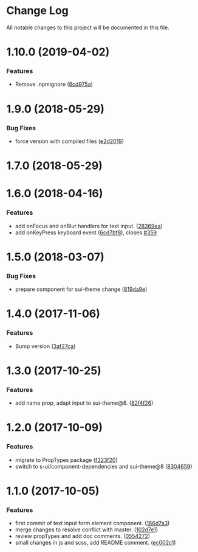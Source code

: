 # Change Log

All notable changes to this project will be documented in this file.

<a name="1.10.0"></a>
# 1.10.0 (2019-04-02)


### Features

* Remove .npmignore ([6cd975a](https://github.com/SUI-Components/schibsted-spain-components/commit/6cd975a))



<a name="1.9.0"></a>
# 1.9.0 (2018-05-29)


### Bug Fixes

* force version with compiled files ([e2d2019](https://github.com/SUI-Components/schibsted-spain-components/commit/e2d2019))



<a name="1.7.0"></a>
# 1.7.0 (2018-05-29)



<a name="1.6.0"></a>
# 1.6.0 (2018-04-16)


### Features

* add onFocus and onBlur handlers for text input. ([28369ea](https://github.com/SUI-Components/schibsted-spain-components/commit/28369ea))
* add onKeyPress keyboard event ([6cd7bf8](https://github.com/SUI-Components/schibsted-spain-components/commit/6cd7bf8)), closes [#359](https://github.com/SUI-Components/schibsted-spain-components/issues/359)



<a name="1.5.0"></a>
# 1.5.0 (2018-03-07)


### Bug Fixes

* prepare component for sui-theme change ([819da9e](https://github.com/SUI-Components/schibsted-spain-components/commit/819da9e))



<a name="1.4.0"></a>
# 1.4.0 (2017-11-06)


### Features

* Bump version ([3af27ca](https://github.com/SUI-Components/schibsted-spain-components/commit/3af27ca))



<a name="1.3.0"></a>
# 1.3.0 (2017-10-25)


### Features

* add name prop, adapt input to sui-theme@8. ([82f4f26](https://github.com/SUI-Components/schibsted-spain-components/commit/82f4f26))



<a name="1.2.0"></a>
# 1.2.0 (2017-10-09)


### Features

* migrate to PropTypes package ([f323f20](https://github.com/SUI-Components/schibsted-spain-components/commit/f323f20))
* switch to s-ui/component-dependencies and sui-theme@8 ([8304659](https://github.com/SUI-Components/schibsted-spain-components/commit/8304659))



<a name="1.1.0"></a>
# 1.1.0 (2017-10-05)


### Features

* first commit of text input form element component. ([166d7a3](https://github.com/SUI-Components/schibsted-spain-components/commit/166d7a3))
* merge changes to resolve conflict with master. ([102d7e1](https://github.com/SUI-Components/schibsted-spain-components/commit/102d7e1))
* review propTypes and add doc comments. ([0554272](https://github.com/SUI-Components/schibsted-spain-components/commit/0554272))
* small changes in js and scss, add README comment. ([ec002c1](https://github.com/SUI-Components/schibsted-spain-components/commit/ec002c1))



